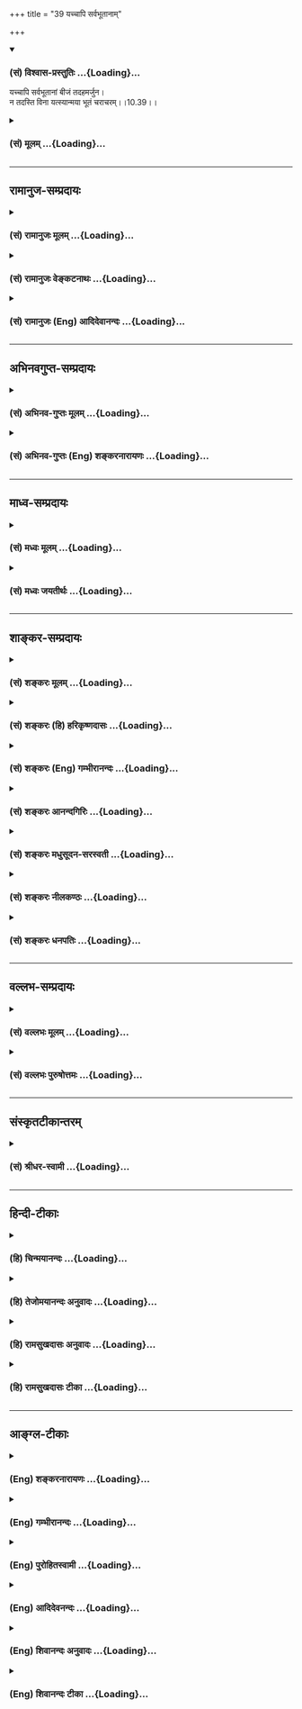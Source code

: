+++
title = "39 यच्चापि सर्वभूतानाम्"

+++
<div class="js_include" newlevelforh1="3" title="(सं) विश्वास-प्रस्तुतिः" unfilled url="/purANam/mahAbhAratam/06-bhIShma-parva/02-bhagavad-gItA-parva/saMskRtam/vishvAsa-prastutiH/10_vibhUti-vistAra-yoga/39_yachchApi_sarvabh.md">
<details open><summary><h3>(सं) विश्वास-प्रस्तुतिः ...{Loading}...</h3></summary>

यच्चापि सर्वभूतानां बीजं तदहमर्जुन।  
न तदस्ति विना यत्स्यान्मया भूतं चराचरम्।।10.39।।
</details>
</div>
<div class="js_include collapsed" newlevelforh1="3" title="(सं) मूलम्" unfilled url="/purANam/mahAbhAratam/06-bhIShma-parva/02-bhagavad-gItA-parva/saMskRtam/mUlam/10_vibhUti-vistAra-yoga/39_yachchApi_sarvabh.md">
<details><summary><h3>(सं) मूलम् ...{Loading}...</h3></summary>

यच्चापि सर्वभूतानां बीजं तदहमर्जुन।  
न तदस्ति विना यत्स्यान्मया भूतं चराचरम्।।10.39।।
</details>
</div>


_________________
## रामानुज-सम्प्रदायः
<div class="js_include collapsed" newlevelforh1="3" title="(सं) रामानुजः मूलम्" unfilled url="/purANam/mahAbhAratam/06-bhIShma-parva/02-bhagavad-gItA-parva/saMskRtam/rAmAnujaH/mUlam/10_vibhUti-vistAra-yoga/39_yachchApi_sarvabh.md">
<details><summary><h3>(सं) रामानुजः मूलम् ...{Loading}...</h3></summary>

।।10.39।।**सर्वभूतानां** सर्वावस्थावस्थितानां तत्तदवस्थाबीजभूतं
प्रतीयमानम् अप्रतीयमानं **च यत् तद् अहम्** एव। चराचरसर्वभूतजातं **मया**
आत्मतया अवस्थितेन **विना यत् स्यात् न तद् अस्ति**अहमात्मा गुडाकेश
सर्वभूताशायस्थितः। (गीता 10।20) इति प्रक्रमात्न तदस्ति विनायत्स्यान्मया
भूतं चराचरम्। इति अत्र अपि आत्मतया अवस्थानम् एव विवक्षितम्। सर्ववस्तुजातं
सर्वावस्थं मया आत्मभूतेन युक्तं स्याद् इत्यर्थः। अनेन सर्वस्य अस्य
सामानाधिकरण्यनिर्देशयस्य आत्मतया अवस्थितिः एव हेतुः इति प्रकटयति।

</details>
</div>
<div class="js_include collapsed" newlevelforh1="3" title="(सं) रामानुजः वेङ्कटनाथः" unfilled url="/purANam/mahAbhAratam/06-bhIShma-parva/02-bhagavad-gItA-parva/saMskRtam/rAmAnujaH/venkaTanAthaH/10_vibhUti-vistAra-yoga/39_yachchApi_sarvabh.md">
<details><summary><h3>(सं) रामानुजः वेङ्कटनाथः ...{Loading}...</h3></summary>

  
  
।।10.39।। सर्वभूतानां बीजम् इति न प्रधानादिमात्रमुच्यते; तस्य
साक्षात्सर्वभूतबीजत्वाभावात् नापि व्रीह्यादिलक्षणं बीजं; तस्य
सर्वभूतशब्दसङ्गृहीतेषु जङ्गमेष्वनन्वयात् ततश्चाविशेषेण
तत्तत्कार्यावस्थद्रव्यापेक्षया तत्तत्कारणावस्थोपादानद्रव्यमात्रमिह
विवक्षितमित्यभिप्रायेणाहसर्वावस्थेति। एतेन
प्राकृतनैमित्तिकसृष्ट्यादेःअहमादिश्च \[10।20\] इत्यादिनोक्तत्वादिह
नित्यसृष्टिहेतुभूततत्तद्द्रव्यशरीरकत्वेन तद्धेतुत्वमपि
प्रदर्शितम्। यच्चापि इत्यनेनाभिप्रेतमाहप्रतीयमानमप्रतीयमानं चेति।
अप्रतीयमानमनुमानादिवेद्यमित्यर्थः। न तदस्ति इत्यादौ
स्वव्यतिरिक्तासत्त्वादिविधिपरत्वभ्रमव्युदासायाविनाभावार्थतोक्तिः
उपक्रमविरोध्युपसंहारो नोदेतुमलमित्यभिप्रायेणाहभूतजातमिति।
आत्मतयावस्थितेन अविनाभावमुपपादयतिअहमात्मेति।
व्यतिरेकोक्तिफलितमन्वयविशेषं दर्शयतिसर्वमिति।
उपक्रमोपसंहारयोरविनाभावकथनस्य भगवदभिप्रेतं प्रयोजनमाहअनेनेति।
क्वचित्क्वचिद्द्रव्यव्यतिरिक्तैः सामानाधिकरण्यमपि तदाश्रयद्रव्यस्य
भगवच्छरीरत्वादिति प्रागेव प्रपञ्चितमस्माभिः।  
  

</details>
</div>
<div class="js_include collapsed" newlevelforh1="3" title="(सं) रामानुजः (Eng) आदिदेवानन्दः" unfilled url="/purANam/mahAbhAratam/06-bhIShma-parva/02-bhagavad-gItA-parva/saMskRtam/rAmAnujaH/english/AdidevAnandaH/10_vibhUti-vistAra-yoga/39_yachchApi_sarvabh.md">
<details><summary><h3>(सं) रामानुजः (Eng) आदिदेवानन्दः ...{Loading}...</h3></summary>

10.39 Of all beings, in whatever condition they may exist, whether
manifest or not, I alone am that state. Whatever host of beings are said
to exist, they do not exist without Me as their Self. In the statement,
'Nothing that moves or does not move exists without Me', it is taught
that the Lord exists as the Self, as said in the beginning: 'I am the
Self, seated in the hearts of all beings' (10.20). The purport is that
the entire host of beings in every state, is united with Me, their Self.
By this He makes it clear that He, being the Self of all things, is the
ground for His being denoted by everything in co-ordinate predication.

</details>
</div>


_________________
## अभिनवगुप्त-सम्प्रदायः
<div class="js_include collapsed" newlevelforh1="3" title="(सं) अभिनव-गुप्तः मूलम्" unfilled url="/purANam/mahAbhAratam/06-bhIShma-parva/02-bhagavad-gItA-parva/saMskRtam/abhinava-guptaH/mUlam/10_vibhUti-vistAra-yoga/39_yachchApi_sarvabh.md">
<details><summary><h3>(सं) अभिनव-गुप्तः मूलम् ...{Loading}...</h3></summary>

।।10.19 -- 10.42।। हन्त ते कथयिष्यामीत्यादि जगत्स्थित इत्यन्तम्। अहमात्मा
(श्लो. 20) इत्यनेन व्यवच्छेदं वारयति। अन्यथा स्थावराणां हिमालय
इत्यादिवाक्येषु हिमालय एव भगवान् नान्य इति व्यवच्छेदेन;
निर्विभागत्वाभावात् ब्रह्मदर्शनं खण्डितम् अभविष्यत्। यतो यस्याखण्डाकारा
व्याप्तिस्तथा चेतसि न उपारोहति; तां च \[यो\] जिज्ञासति
तस्यायमुपदेशग्रन्थः। तथाहि उपसंहारे ( उपसंहारेण)
भेदाभेदवादं,यद्यद्विभूतिमत्सत्त्वम् (श्लो -- 41) इत्यनेनाभिधाय;
पश्चादभेदमेवोपसंहरति अथवा बहुनैतेन --,विष्टभ्याहमिदं -- एकांशेन जगत्
स्थितः (श्लो -- 42) इति। उक्तं हि -- पादोऽस्य विश्वा भूतानि
त्रिपादस्यामृतं दिवि।। इति -- RV; X; 90; 3प्रजानां सृष्टिहेतुः सर्वमिदं
भगवत्तत्त्वमेव तैस्तेर्विचित्रै रूपैर्भाव्यमानं +++(S
तत्त्वमेतैस्तैर्विचित्रैः रूपैः ; N -- विचित्ररूपै -- )+++ सकलस्य +++(S;N
सकलमस्य)+++ विषयतां यातीति।

</details>
</div>
<div class="js_include collapsed" newlevelforh1="3" title="(सं) अभिनव-गुप्तः (Eng) शङ्करनारायणः" unfilled url="/purANam/mahAbhAratam/06-bhIShma-parva/02-bhagavad-gItA-parva/saMskRtam/abhinava-guptaH/english/shankaranArAyaNaH/10_vibhUti-vistAra-yoga/39_yachchApi_sarvabh.md">
<details><summary><h3>(सं) अभिनव-गुप्तः (Eng) शङ्करनारायणः ...{Loading}...</h3></summary>

10.39 See Comment under 10.42

</details>
</div>


_________________
## माध्व-सम्प्रदायः
<div class="js_include collapsed" newlevelforh1="3" title="(सं) मध्वः मूलम्" unfilled url="/purANam/mahAbhAratam/06-bhIShma-parva/02-bhagavad-gItA-parva/saMskRtam/madhvaH/mUlam/10_vibhUti-vistAra-yoga/39_yachchApi_sarvabh.md">
<details><summary><h3>(सं) मध्वः मूलम् ...{Loading}...</h3></summary>

।।10.39।। मया विना यद्भूतं स्यात् तन्नास्ति। विश्वरूप अनन्तगते अनन्तभाग
अनन्तग अनन्त अनादे इत्यादि मोक्षधर्मे \[म.भा.शां.अ.338\]।

</details>
</div>
<div class="js_include collapsed" newlevelforh1="3" title="(सं) मध्वः जयतीर्थः" unfilled url="/purANam/mahAbhAratam/06-bhIShma-parva/02-bhagavad-gItA-parva/saMskRtam/madhvaH/jayatIrthaH/10_vibhUti-vistAra-yoga/39_yachchApi_sarvabh.md">
<details><summary><h3>(सं) मध्वः जयतीर्थः ...{Loading}...</h3></summary>

।।10.39।। न तदस्ति विना इत्यत्र पदानां व्यवहितत्वादन्वयमाह -- **मये**ति।
भगवतोऽनन्तै रूपैः सर्वपदार्थव्यापित्वे प्रमाणमाह -- **विश्वे**ति। विश्वं
रूपं प्रतिमा यस्यासौ विश्वरूपः। अनन्तानां गतिराश्रयोऽनन्तगतिः। अनन्ता
भागा अवतारा यस्यासावनन्तभागः। अनन्तान्पदार्थान् गतः अनन्तगः। अनन्तः
कालाद्यपरिच्छिन्नः।

</details>
</div>


_________________
## शाङ्कर-सम्प्रदायः
<div class="js_include collapsed" newlevelforh1="3" title="(सं) शङ्करः मूलम्" unfilled url="/purANam/mahAbhAratam/06-bhIShma-parva/02-bhagavad-gItA-parva/saMskRtam/shankaraH/mUlam/10_vibhUti-vistAra-yoga/39_yachchApi_sarvabh.md">
<details><summary><h3>(सं) शङ्करः मूलम् ...{Loading}...</h3></summary>

।।10.39।। --,**यच्चापि सर्वभूतानां बीजं** प्ररोहकारणम्; **तत् अहम्
अर्जुन।** प्रकरणोपसंहारार्थं विभूतिसंक्षेपमाह -- **न तत् अस्ति भूतं
चराचरं** चरम् अचरं वा; **मया विना यत्** **स्यात्** भवेत्। मया अपकृष्टं
परित्यक्तं निरात्मकं शून्यं हि तत् स्यात्। अतः मदात्मकं सर्वमित्यर्थः।।

</details>
</div>
<div class="js_include collapsed" newlevelforh1="3" title="(सं) शङ्करः (हि) हरिकृष्णदासः" unfilled url="/purANam/mahAbhAratam/06-bhIShma-parva/02-bhagavad-gItA-parva/saMskRtam/shankaraH/hindI/harikRShNadAsaH/10_vibhUti-vistAra-yoga/39_yachchApi_sarvabh.md">
<details><summary><h3>(सं) शङ्करः (हि) हरिकृष्णदासः ...{Loading}...</h3></summary>

।।10.39।। हे अर्जुन सर्वभूतोंका जो बीज अर्थात् उत्पत्तिका कारण है; वह मैं
हूँ। प्रकरणका उपसंहार करनेके लिये समस्त विभूतियोंका सार कहते हैं -- ऐसा
वह चर या अचर कोई भी भूत प्राणी नहीं है जो मेरे बिना हो। क्योंकि जो मुझसे
रहित होगा वह सत्तारहित -- शून्य होगा; अतः यह सिद्ध हुआ कि सब कुछ मेरा ही
स्वरूप है।

</details>
</div>
<div class="js_include collapsed" newlevelforh1="3" title="(सं) शङ्करः (Eng) गम्भीरानन्दः" unfilled url="/purANam/mahAbhAratam/06-bhIShma-parva/02-bhagavad-gItA-parva/saMskRtam/shankaraH/english/gambhIrAnandaH/10_vibhUti-vistAra-yoga/39_yachchApi_sarvabh.md">
<details><summary><h3>(सं) शङ्करः (Eng) गम्भीरानन्दः ...{Loading}...</h3></summary>

10.39 Ca, moreover; O Arjuna, yat api, whatsoever; is the bijam, seed,
the source of growth ; sarva-bhutanam, of all beings; tat, that I am. As
a conclusion of the topic the Lord states in brief His divine
manifestations: Na tat asti bhutam, there is no thing; cara-acaram,
moving or non-moving; yat, which; syat, can exist; vina maya, without
Me. For whatever is rejected by Me, from whatever I withdraw Myself will
have no substance, and will become a non-entity. Hence the meaning is
that everything has Me as its essence.

</details>
</div>
<div class="js_include collapsed" newlevelforh1="3" title="(सं) शङ्करः आनन्दगिरिः" unfilled url="/purANam/mahAbhAratam/06-bhIShma-parva/02-bhagavad-gItA-parva/saMskRtam/shankaraH/AnandagiriH/10_vibhUti-vistAra-yoga/39_yachchApi_sarvabh.md">
<details><summary><h3>(सं) शङ्करः आनन्दगिरिः ...{Loading}...</h3></summary>

।।10.39।। जाड्यमात्रप्रतिबिम्बितं चैतन्यं बीजम्। किमिति स्थावरं जङ्गमं वा
त्वदतिरेकेण न भवति तत्राह -- **मयेति।** तस्यापि स्वरूपेण
सत्त्वमाशङ्क्योक्तं -- **शून्यं हीति।** आत्मनोऽपकर्षादित्यर्थः। मयैव
सच्चिदानन्दस्वरूपेण सर्वस्य सिद्धेरित्यतःशब्दार्थः।

</details>
</div>
<div class="js_include collapsed" newlevelforh1="3" title="(सं) शङ्करः मधुसूदन-सरस्वती" unfilled url="/purANam/mahAbhAratam/06-bhIShma-parva/02-bhagavad-gItA-parva/saMskRtam/shankaraH/madhusUdana-sarasvatI/10_vibhUti-vistAra-yoga/39_yachchApi_sarvabh.md">
<details><summary><h3>(सं) शङ्करः मधुसूदन-सरस्वती ...{Loading}...</h3></summary>

।।10.39।। यदपि च सर्वभूतानां प्ररोहकारणं बीजं तन्मायोपाधिकं चैतन्यमहमेव।
हे अर्जुन; मया विना यत्स्याद्भवेच्चरमचरं वा भूतं वस्तु तन्नास्त्येव। यतः
सर्वं मत्कार्यमेवेत्यर्थः।

</details>
</div>
<div class="js_include collapsed" newlevelforh1="3" title="(सं) शङ्करः नीलकण्ठः" unfilled url="/purANam/mahAbhAratam/06-bhIShma-parva/02-bhagavad-gItA-parva/saMskRtam/shankaraH/nIlakaNThaH/10_vibhUti-vistAra-yoga/39_yachchApi_sarvabh.md">
<details><summary><h3>(सं) शङ्करः नीलकण्ठः ...{Loading}...</h3></summary>

।।10.39।। सर्वभूतानां बीजमित्यनेन सर्वभूतानि मद्विभूतिरिति दर्शितम्;
तदेवोपपादयति -- **न तदस्तीति।** मया विना भूतां किमपि नास्ति।
उपादेयस्योपादानमन्तरेण स्थित्यसंभवात्।

</details>
</div>
<div class="js_include collapsed" newlevelforh1="3" title="(सं) शङ्करः धनपतिः" unfilled url="/purANam/mahAbhAratam/06-bhIShma-parva/02-bhagavad-gItA-parva/saMskRtam/shankaraH/dhanapatiH/10_vibhUti-vistAra-yoga/39_yachchApi_sarvabh.md">
<details><summary><h3>(सं) शङ्करः धनपतिः ...{Loading}...</h3></summary>

।।10.39।। बीजं प्ररोहकारणम्। एतन्मद्विभूतिज्ञानमन्तःकरणशोधकमिति सचयन्नाह
-- हे अर्जुनेति। प्रकृतपसंहरन्विभूतिसंक्षेपमाह -- नेति। स्थावरजंगमं भूतं
मयाविना यद्भवेत् तन्नास्ति मया त्यक्तस्य निरात्मकस्य
शून्यत्वापत्तेर्मदात्मकं सर्वमित्यर्थः।

</details>
</div>


_________________
## वल्लभ-सम्प्रदायः
<div class="js_include collapsed" newlevelforh1="3" title="(सं) वल्लभः मूलम्" unfilled url="/purANam/mahAbhAratam/06-bhIShma-parva/02-bhagavad-gItA-parva/saMskRtam/vallabhaH/mUlam/10_vibhUti-vistAra-yoga/39_yachchApi_sarvabh.md">
<details><summary><h3>(सं) वल्लभः मूलम् ...{Loading}...</h3></summary>

।।10.39।। यच्चापीति। अन्यत् किं वाच्यं मया विना किमपि नास्तीत्याह -- न
तदस्ति विना मयेति। मत्प्रकृतिद्वयकार्यभूततया तथेति भावः।

</details>
</div>
<div class="js_include collapsed" newlevelforh1="3" title="(सं) वल्लभः पुरुषोत्तमः" unfilled url="/purANam/mahAbhAratam/06-bhIShma-parva/02-bhagavad-gItA-parva/saMskRtam/vallabhaH/puruShottamaH/10_vibhUti-vistAra-yoga/39_yachchApi_sarvabh.md">
<details><summary><h3>(सं) वल्लभः पुरुषोत्तमः ...{Loading}...</h3></summary>

  
  
।।10.39।। यदिति। यत्सर्वभूतानां बीजमुत्पत्तिकारणं तदपि अहमेव। अपिशब्देन
योनिस्तद्रूपं चाऽहमेवेति व्यञ्जितम्। यत् चराचरं भूतं तज्जातं तन्मया विना
किञ्चिन्नास्ति।  
  

</details>
</div>


_________________
## संस्कृतटीकान्तरम्
<div class="js_include collapsed" newlevelforh1="3" title="(सं) श्रीधर-स्वामी" unfilled url="/purANam/mahAbhAratam/06-bhIShma-parva/02-bhagavad-gItA-parva/saMskRtam/shrIdhara-svAmI/10_vibhUti-vistAra-yoga/39_yachchApi_sarvabh.md">
<details><summary><h3>(सं) श्रीधर-स्वामी ...{Loading}...</h3></summary>

।।10.39।। **यदिति।** यदपि च सर्वभूतानां बीजं प्ररोहकारणं तदहम्। तत्र
हेतुः मया विना यत्स्याद्भवेत् तच्चराचरं भूतं नास्त्येवेति।

</details>
</div>


_________________
## हिन्दी-टीकाः
<div class="js_include collapsed" newlevelforh1="3" title="(हि) चिन्मयानन्दः" unfilled url="/purANam/mahAbhAratam/06-bhIShma-parva/02-bhagavad-gItA-parva/hindI/chinmayAnandaH/10_vibhUti-vistAra-yoga/39_yachchApi_sarvabh.md">
<details><summary><h3>(हि) चिन्मयानन्दः ...{Loading}...</h3></summary>

।।10.39।। मैं समस्त भूतों का बीज हूँ स्थूल विषयों तथा सूक्ष्म भावनाओं और
विचारों के अनुभूयमान जगत में आत्मा के स्वरूप; स्थान एवं कार्य को दर्शाने
वाले उपर्युक्त वर्णनात्मक वाक्यों तथा उपमाओं के द्वारा निरन्तर यह सूचित
किया गया है कि आत्मा ही सम्पूर्ण सृष्टि का स्रोत है। भगवान् श्रीकृष्ण के
मुख से; महर्षि व्यास; इस सारभूत सत्य को बारम्बार विविध प्रकारों से
प्रतिपादित कराते हैं; जिससे कि गीता का कोई मन्दबुद्धि विद्यार्थी भी इसकी
उपेक्षा न कर सके। साधकों को मननचिन्तन करने के लिए बीज और वृक्ष का
दृष्टान्त एक अक्षय विषय है। भूमि में बीजारोपण करने के पश्चात् अनुकूल
परिस्थितियों में बीज में स्थित अव्यक्त जीवन तत्त्व स्वत व्यक्त हो सकता
है। वह अंकुरित बीज शीघ्र ही विकसित होकर कल्पनातीत ऊँचाई का वृक्ष बन जाता
है; और तत्पश्चात् ऐसा प्रतीत हो सकता है; मानो उस वृक्ष का अपने कारणभूत
बीज से कोई संबंध ही न हो। निरन्तर होने वाले परिवर्तन रूपी घन के प्रहारों
से शोकाकुल हुए; केवल अनित्य जगत् को देखने वाले पुरुषों को ही सम्भवत; इस
संसार में सृष्टि के कारणभूत दिव्य; अनन्त आनन्दस्वरूप सत्य का स्मरण कराने
वाली कोई वस्तु ही दिखाई नहीं देती है। विश्व की बीजावस्था; बीज में वृक्ष
की अव्यक्त अवस्था के तुल्य है। अनुकूल परिस्थितियों को पाकर बीज से अंकुर
फूटकर ऊपर की ओर तने का रूप ले लेता है; और उसी प्रकार भूमि के अन्दर उसका
मूल उतनी गहराई तक पहुँचता है। नाम और रूपमय यह सम्पूर्ण विश्व जब अपनी
अव्यक्त अवस्था में होता है; तब वह उपनिषदों के अनुसार; प्रलय की स्थिति
कहलाती है। यह समष्टि प्रलय का सिद्धांत व्यष्टि की दृष्टि से विचार करने
पर बुद्धिगम्य हो जाता है। हमारी सुषुप्ति अवस्था में; हमारे व्यक्तिगत
स्वभाव; चरित्र; क्षमता; शिक्षा; संस्कृति; सद्व्यवहार आदि सब अव्यक्त
स्थिति में विद्यमान रहते हैं। संक्षेप में; निद्रावस्था में हमारे
व्यक्तित्व की विशेषताएं बीजाव्ास्था में रहती हैं। विश्राम काल के अन्तराल
के बाद; जब ये वासनाएं स्वयं को व्यक्त करने के लिए अधीर हो उठती हैं; तब
यदि अनुकूल परिस्थितियां प्राप्त हो जायें; तो वे पूर्णरूप से व्यक्त होती
हैं। इसी प्रकार; समष्टि मन की विश्राम की अवस्था में सम्पूर्ण जीवों की
वासनाओं के साथ यह विश्व बीजावस्था में विद्यमान रहता है। यह एक अत्यन्त
सुन्दर एवं तत्त्वबोधक उदाहरण हमारे प्राचीन ऋषियों ने दिया है। गर्भावस्था
से; कालान्तर में अनुकूल परिस्थितियों में; यह अव्यक्त सृष्टि व्यक्त होती
है और उसकी इस प्रथम अभिव्यक्ति को ऋषियों ने सुन्दर नाम दिया है
हिरण्यगर्भ। इस अपूर्व और अद्भुत शब्द का पाश्चात्य विद्वानों ने गोल्डन एग
अर्थात् स्वर्णअण्ड कहकर अनुवाद करके अनजाने ही हमारे धर्मशास्त्र की
निन्दा की है और; इस प्रकार; उसके सौन्दर्य को भी कलुषित कर दिया है।
वस्तुत; इस शब्द का अर्थ है; चराचर जगत् का गर्भ। यहाँ भगवान् श्रीकृष्ण
समष्टि कारण शरीर अर्थात् समस्त प्राणियों की वासनाओं के साथ तादात्म्य
करके; सर्वज्ञ ईश्वर के रूप में कहते हैं कि वे वह महान् बीज हैं; जिससे यह
संसार वृक्ष फलीभूत हुआ है तथा भविष्य में भी असंख्य बार ऐसा ही होता
रहेगा। लौकिक अनुभव यह है कि बीज से वृक्ष की उत्पत्ति होने की प्रक्रिया
में स्वत बीज का नाश हो जाता है। अत; भगवान् के कथन से गीता का कोई
विद्यार्थी यह न समझ ले कि इस विश्व की उत्पत्ति में स्वयं भगवान् नष्ट हो
जाते हैं इस प्रकार की विपरीत धारणा की निवृत्ति के लिए; श्रीकृष्ण कहते
हैं; ऐसा कोई चर या अचर भूत नहीं है; जो मेरे बिना रहता है। परमात्मा का
बीजत्व ऐसे ही है; जैसे समुद्र तरंगों का बीज है। तरंगों की उत्पत्ति और
विकास समुद्र से भिन्न स्थान पर नहीं होते। जहाँ समुद्र नहीं; वहाँ तरंगों
का भी अस्तित्व नहीं हो सकता। उसी प्रकार; असंख्य तरंगों की उत्पत्ति में
स्वयं समुद्र कभी नष्ट नहीं होता। यह सम्पूर्ण ब्रह्माण्ड उस अविद्या से
प्रकट होता है; जो मानों सत्य को आच्छादित कर देती है। इस अविद्या का
अस्तित्व और उसकी भ्रमोत्पादक शक्ति ये दोनों ही प्रक्षेपित जगत् के
स्रोतभूत ब्रह्म में ही स्थित होते हैं। यह आत्म अज्ञान ही सृष्टि का कारण
है। चैतन्य आत्मा के बिना यह अविद्या और अविद्याजनित हमारे संसार के दुख
प्रकाशित नहीं होते और हमें उनका भान तक नहीं होता। जैसे तरंगों का जनक;
धारक और पोषक जल ही है; वैसे ही चैतन्य आत्मा इस संसार वृक्ष का जनक और
पोषक है। यदि हमसे यह कहा जाता है कि कोई दस आभूषण स्वर्ण से बने हैं तथा
स्वर्ण के बिना उनका अस्तित्व नहीं हो सकता है; तो स्पष्ट है कि वर्तमान
में भी वे आभूषण स्वर्ण रूप ही हैं। इसी प्रकार; भगवान् यहाँ कहते हैं कि
वे इस संसार बीज के वृक्ष हैं इस आंशिक कथन में वे इस बात को भी जोड़ते हैं
कि मेरे बिना कोई भूतवस्तु नहीं रह सकती। इसलिए यह विश्व भगवत्स्वरूप ही
है। अब तक किये गये सम्पूर्ण विवेचन का उपसंहार; भगवान् अगले तीन श्लोकों
में करते हैं

</details>
</div>
<div class="js_include collapsed" newlevelforh1="3" title="(हि) तेजोमयानन्दः अनुवादः" unfilled url="/purANam/mahAbhAratam/06-bhIShma-parva/02-bhagavad-gItA-parva/hindI/tejomayAnandaH/anuvAdaH/10_vibhUti-vistAra-yoga/39_yachchApi_sarvabh.md">
<details><summary><h3>(हि) तेजोमयानन्दः अनुवादः ...{Loading}...</h3></summary>

।।10.39।। हे अर्जुन ! जो समस्त भूतों की उत्पत्ति का बीज (कारण) है, वह भी
में ही हूँ, क्योंकि ऐसा कोई चर और अचर भूत नहीं है, जो मुझसे रहित है।।

</details>
</div>
<div class="js_include collapsed" newlevelforh1="3" title="(हि) रामसुखदासः अनुवादः" unfilled url="/purANam/mahAbhAratam/06-bhIShma-parva/02-bhagavad-gItA-parva/hindI/rAmasukhadAsaH/anuvAdaH/10_vibhUti-vistAra-yoga/39_yachchApi_sarvabh.md">
<details><summary><h3>(हि) रामसुखदासः अनुवादः ...{Loading}...</h3></summary>

।।10.39।। हे अर्जुन! सम्पूर्ण प्राणियोंका जो बीज है, वह बीज मैं ही हूँ;
क्योंकि मेरे बिना कोई भी चर-अचर प्राणी नहीं है अर्थात् चर-अचर सब कुछ मैं
ही हूँ।

</details>
</div>
<div class="js_include collapsed" newlevelforh1="3" title="(हि) रामसुखदासः टीका" unfilled url="/purANam/mahAbhAratam/06-bhIShma-parva/02-bhagavad-gItA-parva/hindI/rAmasukhadAsaH/TIkA/10_vibhUti-vistAra-yoga/39_yachchApi_sarvabh.md">
<details><summary><h3>(हि) रामसुखदासः टीका ...{Loading}...</h3></summary>

।।10.39।।***व्याख्या--*'यच्चापि सर्वभूतानां बीजं तदमहर्जुन'--**यहाँ
भगवान् समस्त विभूतियोंका सार बताते हैं कि सबका बीज अर्थात् कारण मैं ही
हूँ। बीज कहनेका तात्पर्य है कि इस संसारका निमित्त कारण भी मैं हूँ और
उपादान कारण भी मैं हूँ अर्थात् संसारको बनानेवाला भी मैं हूँ और
संसाररूपसे बननेवाला भी मैं हूँ। भगवान्ने सातवें अध्यायके दसवें श्लोकमें
अपनेको 'सनातन बीज', नवें अध्यायके अठारहवें श्लोकमें 'अव्यय बीज' और यहाँ
केवल 'बीज' बताया है। इसका तात्पर्य है कि मैं ज्योंकात्यों रहता हुआ ही
संसाररूपसे प्रकट हो जाता हूँ और संसाररूपसे प्रकट होनेपर भी मैं उसमें
ज्यों-का-त्यों व्यापक रहता हूँ।

</details>
</div>


_________________
## आङ्ग्ल-टीकाः
<div class="js_include collapsed" newlevelforh1="3" title="(Eng) शङ्करनारायणः" unfilled url="/purANam/mahAbhAratam/06-bhIShma-parva/02-bhagavad-gItA-parva/english/shankaranArAyaNaH/10_vibhUti-vistAra-yoga/39_yachchApi_sarvabh.md">
<details><summary><h3>(Eng) शङ्करनारायणः ...{Loading}...</h3></summary>

10.39. Further, O Arjuna, I am that which is the seed of all beings;
there is no being, whether moving or non-moving, that could exist
without Me.

</details>
</div>
<div class="js_include collapsed" newlevelforh1="3" title="(Eng) गम्भीरानन्दः" unfilled url="/purANam/mahAbhAratam/06-bhIShma-parva/02-bhagavad-gItA-parva/english/gambhIrAnandaH/10_vibhUti-vistAra-yoga/39_yachchApi_sarvabh.md">
<details><summary><h3>(Eng) गम्भीरानन्दः ...{Loading}...</h3></summary>

10.39 Moreover, O Arjuna, whatsoever is the seed of all beings, that I
am. There is no thing moving or non-moving which can exist without Me.

</details>
</div>
<div class="js_include collapsed" newlevelforh1="3" title="(Eng) पुरोहितस्वामी" unfilled url="/purANam/mahAbhAratam/06-bhIShma-parva/02-bhagavad-gItA-parva/english/purohitasvAmI/10_vibhUti-vistAra-yoga/39_yachchApi_sarvabh.md">
<details><summary><h3>(Eng) पुरोहितस्वामी ...{Loading}...</h3></summary>

10.39 I am the Seed of all being, O Arjuna! No creature moving or
unmoving can live without Me.

</details>
</div>
<div class="js_include collapsed" newlevelforh1="3" title="(Eng) आदिदेवनन्दः" unfilled url="/purANam/mahAbhAratam/06-bhIShma-parva/02-bhagavad-gItA-parva/english/AdidevanandaH/10_vibhUti-vistAra-yoga/39_yachchApi_sarvabh.md">
<details><summary><h3>(Eng) आदिदेवनन्दः ...{Loading}...</h3></summary>

10.39 I am also that which is the seed of all beings, O Arjuna. Nothing
that moves or does not move, exists without Me.

</details>
</div>
<div class="js_include collapsed" newlevelforh1="3" title="(Eng) शिवानन्दः अनुवादः" unfilled url="/purANam/mahAbhAratam/06-bhIShma-parva/02-bhagavad-gItA-parva/english/shivAnandaH/anuvAdaH/10_vibhUti-vistAra-yoga/39_yachchApi_sarvabh.md">
<details><summary><h3>(Eng) शिवानन्दः अनुवादः ...{Loading}...</h3></summary>

10.39 And whatever is the seed of all beings, that also am I, O Arjuna;
there is no being, whether moving or unmoving, that can exist without
Me.

</details>
</div>
<div class="js_include collapsed" newlevelforh1="3" title="(Eng) शिवानन्दः टीका" unfilled url="/purANam/mahAbhAratam/06-bhIShma-parva/02-bhagavad-gItA-parva/english/shivAnandaH/TIkA/10_vibhUti-vistAra-yoga/39_yachchApi_sarvabh.md">
<details><summary><h3>(Eng) शिवानन्दः टीका ...{Loading}...</h3></summary>

10.39 यत् which; च and; अपि also; सर्वभूतानाम् among all beings; बीजम्
seed; तत् that; अहम् I; अर्जुन O Arjuna; न not; तत् that; अस्ति is; विना
without; यत् which; स्यात् may be; मया by Me; भूतम् being; चराचरम्
moving or unmoving.Commentary I am the primeval seed from which all
creation has come into existence. I am the seed of everything. I am the
Self of everything. Nothing can exist without Me. Everything is of My
nature. I am the essence of everything. Without Me all things would be
mere void. I am the soul of everything.

</details>
</div>
